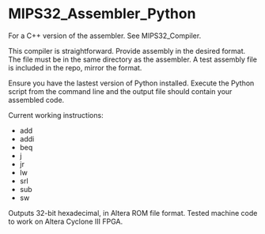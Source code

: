 # MIPS32_Assembler_Python

For a C++ version of the assembler. See MIPS32_Compiler.

This compiler is straightforward.
Provide assembly in the desired format. The file must be in the same directory as the assembler. 
A test assembly file is included in the repo, mirror the format. 

Ensure you have the lastest version of Python installed. Execute the Python script from the command line and the output file
should contain your assembled code.

Current working instructions:
- add
- addi
- beq
- j
- jr
- lw
- srl
- sub
- sw

Outputs 32-bit hexadecimal, in Altera ROM file format. Tested machine code to work on Altera Cyclone III FPGA. 
